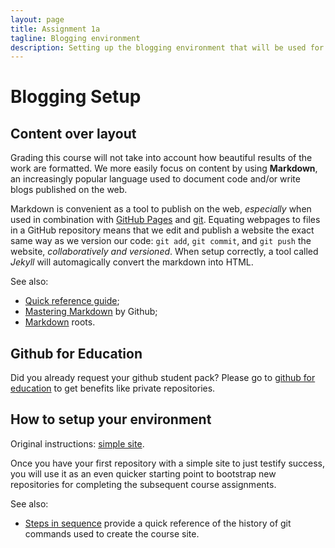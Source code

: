 ```yaml
---
layout: page
title: Assignment 1a
tagline: Blogging environment
description: Setting up the blogging environment that will be used for handing in the practical work
---
```


# Blogging Setup 

## Content over layout

Grading this course will not take into account how beautiful results of the work are formatted.
We more easily focus on content by using **Markdown**, an increasingly popular language used to document code and/or write blogs published on the web.

Markdown is convenient as a tool to publish on the web, *especially* when used in combination with [GitHub Pages](http://pages.github.com) and [git](http://git-scm.com). Equating webpages to files in a GitHub repository means that we edit and publish a website the exact same way as we version our code:
`git add`, `git commit`, and `git push` the website, *collaboratively and versioned*. When setup correctly, a tool called *Jekyll* will 
automagically convert the markdown into HTML.

See also: 
* [Quick reference guide](http://kramdown.gettalong.org/quickref.html);
* [Mastering Markdown](https://guides.github.com/features/mastering-markdown/) by Github;
* [Markdown](https://daringfireball.net/projects/markdown/) roots.

## Github for Education

Did you already request your github student pack?
Please go to [github for education](https://education.github.com/pack/join) to get benefits like private repositories.

## How to setup your environment

Original instructions: [simple site](http://kbroman.org/simple_site/).

Once you have your first repository with a simple site to just testify success, 
you will use it as an even quicker starting point to bootstrap new repositories for completing the subsequent course assignments.

See also:
* [Steps in sequence](A1a-history.html) provide a quick reference of the history of git commands used to create the course site.
